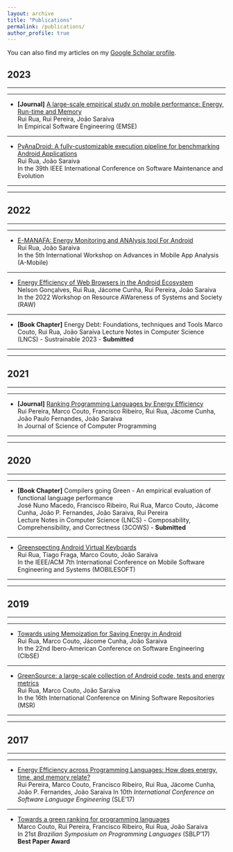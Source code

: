 ```yaml
---
layout: archive
title: "Publications"
permalink: /publications/
author_profile: true
---
```


 You can also find my articles on my [Google Scholar profile](https://scholar.google.pt/citations?user=NvJ7KjYAAAAJ).

## 2023

---
---

- **[Journal]** [A large-scale empirical study on mobile performance: Energy, Run-time and Memory]()  
Rui Rua, Rui Pereira, João Saraiva  
In Empirical Software Engineering (EMSE)

--- 

- [PyAnaDroid: A fully-customizable execution pipeline for benchmarking Android Applications](https://github.com/RRua/rrua.github.io/blob/master/_publications/pyanadroid.pdf)  
Rui Rua, João Saraiva  
In the 39th IEEE International Conference on Software Maintenance and Evolution

---
---


## 2022

---
---

- [E-MANAFA: Energy Monitoring and ANAlysis tool For Android](https://github.com/RRua/rrua.github.io/blob/master/_publications/ASEW_22_Manafa.pdf)  
Rui Rua, João Saraiva  
In the 5th International Workshop on Advances in Mobile App Analysis (A-Mobile)

---

- [Energy Efficiency of Web Browsers in the Android Ecosystem](https://arxiv.org/pdf/2205.11399)  
Nelson Gonçalves, Rui Rua, Jácome Cunha, Rui Pereira, João Saraiva  
In the 2022 Workshop on Resource AWareness of Systems and Society (RAW)

---

- **[Book Chapter]** Energy Debt: Foundations, techniques and Tools
Marco Couto, Rui Rua, João Saraiva
Lecture Notes in Computer Science (LNCS) - Sustrainable 2023 - **Submitted**

---
---

## 2021

---
---
- **[Journal]** [Ranking Programming Languages by Energy Efficiency](http://states.github.io/files/j2.pdf)  
Rui Pereira, Marco Couto, Francisco Ribeiro, Rui Rua, Jácome Cunha, João Paulo Fernandes, João Saraiva  
In Journal of Science of Computer Programming 

---
---

## 2020

---
---

- **[Book Chapter]** Compilers going Green - An empirical evaluation of functional language performance    
José Nuno Macedo, Francisco Ribeiro, Rui Rua, Marco Couto, Jácome Cunha, João P. Fernandes, João Saraiva, Rui Pereira    
Lecture Notes in Computer Science (LNCS) - Composability, Comprehensibility, and Correctness (3COWS) - **Submitted**

---

- [Greenspecting Android Virtual Keyboards](https://repositorium.sdum.uminho.pt/bitstream/1822/68617/1/MobileSoftKeyboards-28.pdf)  
Rui Rua, Tiago Fraga, Marco Couto, João Saraiva  
In the IEEE/ACM 7th International Conference on Mobile Software Engineering and Systems (MOBILESOFT)

---
---

## 2019

---
---

- [Towards using Memoization for Saving Energy in Android](https://web.fe.up.pt/~jacome/downloads/CIBSE19b.pdf)  
Rui Rua, Marco Couto, Jácome Cunha, João Saraiva  
In the 22nd Ibero-American Conference on Software Engineering (CIbSE)

---

- [GreenSource: a large-scale collection of Android code, tests and energy metrics](https://repositorium.sdum.uminho.pt/bitstream/1822/68619/4/GreenSource-MSR2019-Proceedings.pdf)  
Rui Rua, Marco Couto, João Saraiva  
In the 16th International Conference on Mining Software Repositories (MSR)

---
---

## 2017

---
---

- [Energy Efficiency across Programming Languages: How does energy, time, and memory relate?](http://states.github.io/files/p17.pdf)   
Rui Pereira, Marco Couto, Francisco Ribeiro, Rui Rua, Jácome Cunha, João P. Fernandes, João Saraiva
In 10th *International Conference on Software Language Engineering* (SLE’17)

---

- [Towards a green ranking for programming languages](http://states.github.io/files/p16.pdf)    
Marco Couto, Rui Pereira, Francisco Ribeiro, Rui Rua, João Saraiva  
In 21st *Brazilian Symposium on Programming Languages* (SBLP’17)  
**Best Paper Award**
